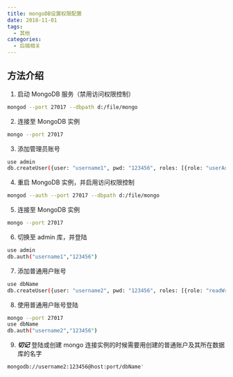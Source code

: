 ```yaml
---
title: mongoDB设置权限配置
date: 2018-11-01
tags:
  - 其他
categories:
  - 后端相关
---
```


## 方法介绍

1. 启动 MongoDB 服务（禁用访问权限控制）

```bash
mongod --port 27017 --dbpath d:/file/mongo
```

2. 连接至 MongoDB 实例

```bash
mongo --port 27017
```

3. 添加管理员账号

```bash
use admin
db.createUser({user: "username1", pwd: "123456", roles: [{role: "userAdminAnyDatabase", db: "admin"}]})
```

4. 重启 MongoDB 实例，并启用访问权限控制

```bash
mongod --auth --port 27017 --dbpath d:/file/mongo
```

5. 连接至 MongoDB 实例

```bash
mongo --port 27017
```

6. 切换至 admin 库，并登陆

```bash
use admin
db.auth("username1","123456")
```

7. 添加普通用户账号

```bash
use dbName
db.createUser({user: "username2", pwd: "123456", roles: [{role: "readWrite", db: "dbName"}]})
```

8. 使用普通用户账号登陆

```bash
mongo --port 27017
use dbName
db.auth("username2","123456")
```

9. **_切记_** 登陆或创建 mongo 连接实例的时候需要用创建的普通账户及其所在数据库的名字

```bash
mongodb://username2:123456@host:port/dbName'
```
